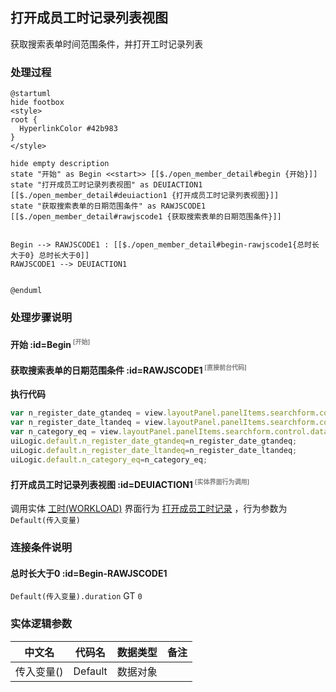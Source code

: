 ## 打开成员工时记录列表视图 <!-- {docsify-ignore-all} -->

   获取搜索表单时间范围条件，并打开工时记录列表

### 处理过程

```plantuml
@startuml
hide footbox
<style>
root {
  HyperlinkColor #42b983
}
</style>

hide empty description
state "开始" as Begin <<start>> [[$./open_member_detail#begin {开始}]]
state "打开成员工时记录列表视图" as DEUIACTION1  [[$./open_member_detail#deuiaction1 {打开成员工时记录列表视图}]]
state "获取搜索表单的日期范围条件" as RAWJSCODE1  [[$./open_member_detail#rawjscode1 {获取搜索表单的日期范围条件}]]


Begin --> RAWJSCODE1 : [[$./open_member_detail#begin-rawjscode1{总时长大于0} 总时长大于0]]
RAWJSCODE1 --> DEUIACTION1


@enduml
```


### 处理步骤说明

#### 开始 :id=Begin<sup class="footnote-symbol"> <font color=gray size=1>[开始]</font></sup>




#### 获取搜索表单的日期范围条件 :id=RAWJSCODE1<sup class="footnote-symbol"> <font color=gray size=1>[直接前台代码]</font></sup>



<p class="panel-title"><b>执行代码</b></p>

```javascript
var n_register_date_gtandeq = view.layoutPanel.panelItems.searchform.control.data.n_register_date_gtandeq;
var n_register_date_ltandeq = view.layoutPanel.panelItems.searchform.control.data.n_register_date_ltandeq;
var n_category_eq = view.layoutPanel.panelItems.searchform.control.data.n_category_eq;
uiLogic.default.n_register_date_gtandeq=n_register_date_gtandeq;
uiLogic.default.n_register_date_ltandeq=n_register_date_ltandeq;
uiLogic.default.n_category_eq=n_category_eq;
```

#### 打开成员工时记录列表视图 :id=DEUIACTION1<sup class="footnote-symbol"> <font color=gray size=1>[实体界面行为调用]</font></sup>



调用实体 [工时(WORKLOAD)](module/Base/workload.md) 界面行为 [打开成员工时记录](module/Base/workload#界面行为) ，行为参数为`Default(传入变量)`

### 连接条件说明
#### 总时长大于0 :id=Begin-RAWJSCODE1

```Default(传入变量).duration``` GT ```0```


### 实体逻辑参数

|    中文名   |    代码名    |  数据类型      |备注 |
| --------| --------| --------  | --------   |
|传入变量(<i class="fa fa-check"/></i>)|Default|数据对象||
